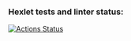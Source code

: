 ### Hexlet tests and linter status:
[![Actions Status](https://github.com/Dred484/frontend-project-44/actions/workflows/hexlet-check.yml/badge.svg)](https://github.com/Dred484/frontend-project-44/actions)